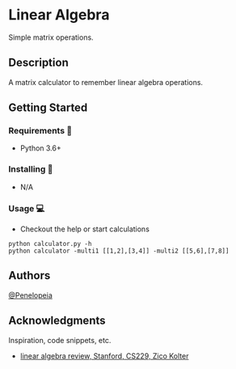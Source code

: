 Linear Algebra
==============

Simple matrix operations.

## Description

A matrix calculator to remember linear algebra operations.

## Getting Started

### Requirements :key:

* Python 3.6+

### Installing :floppy_disk:

* N/A

### Usage :computer:

* Checkout the help or start calculations
```
python calculator.py -h
python calculator -multi1 [[1,2],[3,4]] -multi2 [[5,6],[7,8]]
```

## Authors

[@Penelopeia](https://gist.github.com/penelopeia)

## Acknowledgments

Inspiration, code snippets, etc.
* [linear algebra review, Stanford, CS229, Zico Kolter](http://cs229.stanford.edu/section/cs229-linalg.pdf)